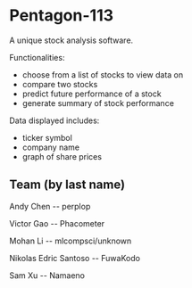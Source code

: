 # Pentagon-113
A unique stock analysis software.

Functionalities:
 - choose from a list of stocks to view data on
 - compare two stocks
 - predict future performance of a stock
 - generate summary of stock performance

Data displayed includes:
 - ticker symbol
 - company name
 - graph of share prices

## Team (by last name)
Andy Chen -- perplop

Victor Gao -- Phacometer

Mohan Li -- mlcompsci/unknown

Nikolas Edric Santoso -- FuwaKodo

Sam Xu -- Namaeno
